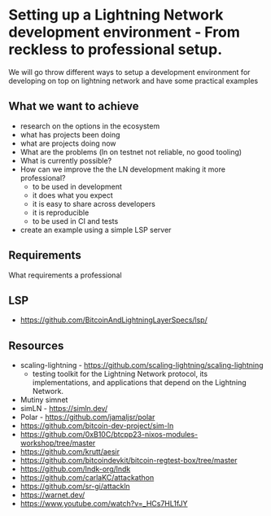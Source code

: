 # Setting up a Lightning Network development environment - From reckless to professional setup.

We will go throw different ways to setup a development environment for developing on top on lightning network and have some practical examples

## What we want to achieve

- research on the options in the ecosystem
- what has projects been doing
- what are projects doing now
- What are the problems (ln on testnet not reliable, no good tooling)
- What is currently possible?
- How can we improve the the LN development making it more professional?
  - to be used in development
  - it does what you expect
  - it is easy to share across developers
  - it is reproducible
  - to be used in CI and tests
- create an example using a simple LSP server

## Requirements

What requirements a professional

## LSP

- https://github.com/BitcoinAndLightningLayerSpecs/lsp/

## Resources

- scaling-lightning - https://github.com/scaling-lightning/scaling-lightning
  - testing toolkit for the Lightning Network protocol, its implementations, and applications that depend on the Lightning Network.
- Mutiny simnet
- simLN - https://simln.dev/
- Polar - https://github.com/jamaljsr/polar
- https://github.com/bitcoin-dev-project/sim-ln
- https://github.com/0xB10C/btcpp23-nixos-modules-workshop/tree/master
- https://github.com/krutt/aesir
- https://github.com/bitcoindevkit/bitcoin-regtest-box/tree/master
- https://github.com/lndk-org/lndk
- https://github.com/carlaKC/attackathon
- https://github.com/sr-gi/attackln
- https://warnet.dev/
- https://www.youtube.com/watch?v=_HCs7HL1fJY
